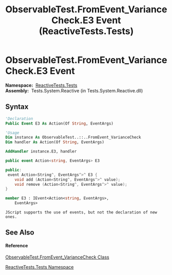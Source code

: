 ﻿---
title: ObservableTest.FromEvent_VarianceCheck.E3 Event (ReactiveTests.Tests)
TOCTitle: E3 Event
ms:assetid: E:ReactiveTests.Tests.ObservableTest.FromEvent_VarianceCheck.E3
ms:mtpsurl: https://msdn.microsoft.com/en-us/library/reactivetests.tests.observabletest.fromevent_variancecheck.e3(v=VS.103)
ms:contentKeyID: 36619897
ms.date: 06/28/2011
mtps_version: v=VS.103
f1_keywords:
- ReactiveTests.Tests.ObservableTest.FromEvent_VarianceCheck.E3
dev_langs:
- CSharp
- JScript
- VB
- FSharp
- c++
---

# ObservableTest.FromEvent\_VarianceCheck.E3 Event

**Namespace:**  [ReactiveTests.Tests](hh289046\(v=vs.103\).md)  
**Assembly:**  Tests.System.Reactive (in Tests.System.Reactive.dll)

## Syntax

``` vb
'Declaration
Public Event E3 As Action(Of String, EventArgs)
```

``` vb
'Usage
Dim instance As ObservableTest..::..FromEvent_VarianceCheck
Dim handler As Action(Of String, EventArgs)

AddHandler instance.E3, handler
```

``` csharp
public event Action<string, EventArgs> E3
```

``` c++
public:
 event Action<String^, EventArgs^>^ E3 {
    void add (Action<String^, EventArgs^>^ value);
    void remove (Action<String^, EventArgs^>^ value);
}
```

``` fsharp
member E3 : IEvent<Action<string, EventArgs>,
    EventArgs>
```

``` jscript
JScript supports the use of events, but not the declaration of new ones.
```

## See Also

#### Reference

[ObservableTest.FromEvent\_VarianceCheck Class](hh315336\(v=vs.103\).md)

[ReactiveTests.Tests Namespace](hh289046\(v=vs.103\).md)

